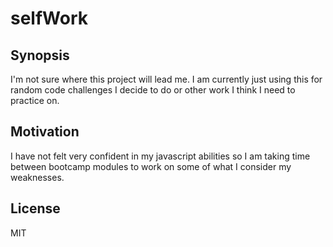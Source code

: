 # selfWork

## Synopsis

I'm not sure where this project will lead me.  I am currently just using this for random code challenges I decide to do or other work I think I need to practice on.

## Motivation

I have not felt very confident in my javascript abilities so I am taking time between bootcamp modules to work on some of what I consider my weaknesses.

## License

MIT